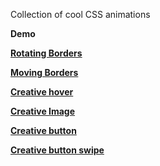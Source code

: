 Collection of cool CSS animations

<b>Demo</b>

<b><a href="https://htmlpreview.github.io/?https://github.com/jmjcortez/css-animations/blob/main/rotating_borders.html
">Rotating Borders</a></b>

<b><a href="https://htmlpreview.github.io/?https://github.com/jmjcortez/css-animations/blob/main/moving_borders.html">Moving Borders</a></b>

<b><a href="https://htmlpreview.github.io/?https://github.com/jmjcortez/css-animations/blob/main/creative_hover.html">Creative hover</a></b>

<b><a href="https://htmlpreview.github.io/?https://github.com/jmjcortez/css-animations/blob/main/creative_image.html">Creative Image</a></b>

<b><a href="https://htmlpreview.github.io/?https://github.com/jmjcortez/css-animations/blob/main/creative_button.html">Creative button</a></b>

<b><a href="https://htmlpreview.github.io/?https://github.com/jmjcortez/css-animations/blob/main/creative_button_swipe.html">Creative button swipe</a></b>
